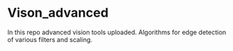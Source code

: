# Vison_advanced
In this repo advanced vision tools uploaded.
Algorithms for edge detection of various filters and scaling.




